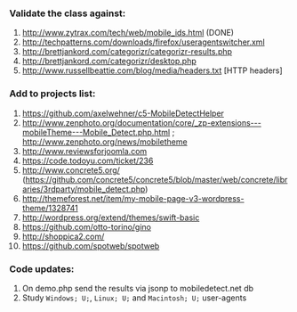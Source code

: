 ### Validate the class against:

1. http://www.zytrax.com/tech/web/mobile_ids.html (DONE)
1. http://techpatterns.com/downloads/firefox/useragentswitcher.xml
1. http://brettjankord.com/categorizr/categorizr-results.php
1. http://brettjankord.com/categorizr/desktop.php
1. http://www.russellbeattie.com/blog/media/headers.txt [HTTP headers]

### Add to projects list:

1. https://github.com/axelwehner/c5-MobileDetectHelper
1. http://www.zenphoto.org/documentation/core/_zp-extensions---mobileTheme---Mobile_Detect.php.html ; http://www.zenphoto.org/news/mobiletheme
1. http://www.reviewsforjoomla.com
1. https://code.todoyu.com/ticket/236
1. http://www.concrete5.org/ (https://github.com/concrete5/concrete5/blob/master/web/concrete/libraries/3rdparty/mobile_detect.php)
1. http://themeforest.net/item/my-mobile-page-v3-wordpress-theme/1328741
1. http://wordpress.org/extend/themes/swift-basic
1. https://github.com/otto-torino/gino
1. http://shoppica2.com/
1. https://github.com/spotweb/spotweb

### Code updates:

1. On demo.php send the results via jsonp to mobiledetect.net db
2. Study `Windows; U;`, `Linux; U;` and `Macintosh; U;` user-agents